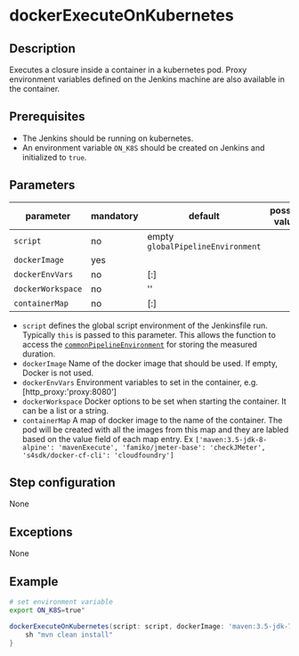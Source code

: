 # dockerExecuteOnKubernetes

## Description

Executes a closure inside a container in a kubernetes pod. Proxy environment variables defined on the Jenkins machine are also available in the container.

## Prerequisites 
* The Jenkins should be running on kubernetes.
* An environment variable `ON_K8S` should be created on Jenkins and initialized to `true`.
 
## Parameters

| parameter          | mandatory | default                           | possible values            |
| -------------------|-----------|-----------------------------------|----------------------------|
| `script`           | no        | empty `globalPipelineEnvironment` |                            |
| `dockerImage`      | yes       |                                   |                            |
| `dockerEnvVars`    | no        | [:]                               |                            |
| `dockerWorkspace`  | no        | ''                                |                            |
| `containerMap`     | no        | [:]                               |                            |         

* `script` defines the global script environment of the Jenkinsfile run. Typically `this` is passed to this parameter. This allows the function to access the [`commonPipelineEnvironment`](commonPipelineEnvironment.md) for storing the measured duration.
* `dockerImage` Name of the docker image that should be used. If empty, Docker is not used.
* `dockerEnvVars` Environment variables to set in the container, e.g. [http_proxy:'proxy:8080']
* `dockerWorkspace` Docker options to be set when starting the container. It can be a list or a string.
* `containerMap` A map of docker image to the name of the container. The pod will be created with all the images from this map and they are labled based on the value field of each map entry.
   Ex `['maven:3.5-jdk-8-alpine': 'mavenExecute', 'famiko/jmeter-base': 'checkJMeter', 's4sdk/docker-cf-cli': 'cloudfoundry']`

## Step configuration
None

## Exceptions

None

## Example
```sh
# set environment variable 
export ON_K8S=true"
```

```groovy
dockerExecuteOnKubernetes(script: script, dockerImage: 'maven:3.5-jdk-7'){
    sh "mvn clean install" 
}
```




